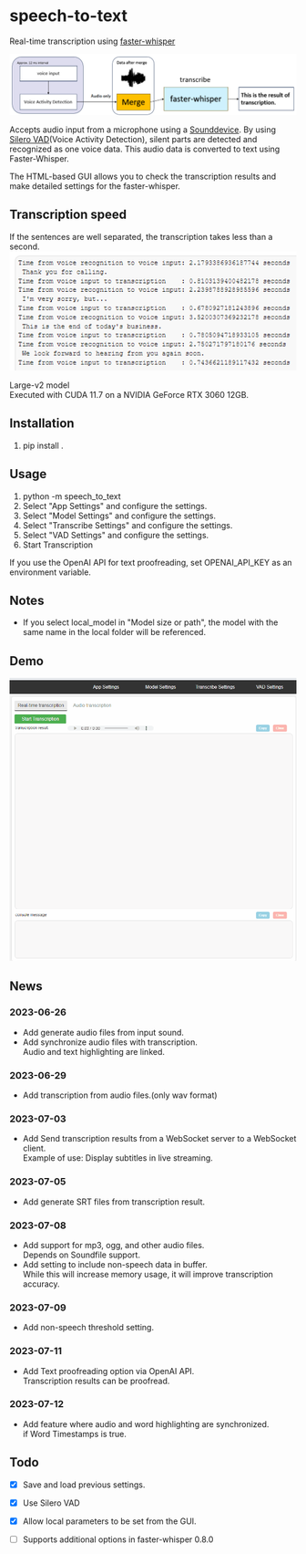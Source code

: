 # speech-to-text

Real-time transcription using [faster-whisper](https://github.com/guillaumekln/faster-whisper)

![architecture](docs/architecture.png)

Accepts audio input from a microphone using a [Sounddevice](https://github.com/spatialaudio/python-sounddevice). By using [Silero VAD](https://github.com/snakers4/silero-vad)(Voice Activity Detection), silent parts are detected and recognized as one voice data. This audio data is converted to text using Faster-Whisper.

The HTML-based GUI allows you to check the transcription results and make detailed settings for the faster-whisper.

## Transcription speed

If the sentences are well separated, the transcription takes less than a second.
![TranscriptionSpeed](docs/transcription_speed.png)

Large-v2 model  
Executed with CUDA 11.7 on a NVIDIA GeForce RTX 3060 12GB.

## Installation

1. pip install .

## Usage

1. python -m speech_to_text
1. Select "App Settings" and configure the settings.
1. Select "Model Settings" and configure the settings.
1. Select "Transcribe Settings" and configure the settings.
1. Select "VAD Settings" and configure the settings.
1. Start Transcription

If you use the OpenAI API for text proofreading, set OPENAI_API_KEY as an environment variable.

## Notes

- If you select local_model in "Model size or path", the model with the same name in the local folder will be referenced.

## Demo

![demo](docs/demo.gif)

## News

### 2023-06-26

- Add generate audio files from input sound.
- Add synchronize audio files with transcription.  
Audio and text highlighting are linked.

### 2023-06-29

- Add transcription from audio files.(only wav format)

### 2023-07-03

- Add Send transcription results from a WebSocket server to a WebSocket client.  
Example of use: Display subtitles in live streaming.

### 2023-07-05

- Add generate SRT files from transcription result.

### 2023-07-08

- Add support for mp3, ogg, and other audio files.  
Depends on Soundfile support.
- Add setting to include non-speech data in buffer.  
While this will increase memory usage, it will improve transcription accuracy.

### 2023-07-09

- Add non-speech threshold setting.

### 2023-07-11

- Add Text proofreading option via OpenAI API.  
Transcription results can be proofread.

### 2023-07-12

- Add feature where audio and word highlighting are synchronized.  
if Word Timestamps is true.

## Todo

- [x] Save and load previous settings.

- [x] Use Silero VAD

- [x] Allow local parameters to be set from the GUI.

- [ ] Supports additional options in faster-whisper 0.8.0
